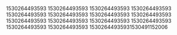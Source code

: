 1530264493593
1530264493593
1530264493593
1530264493593
1530264493593
1530264493593
1530264493593
1530264493593
1530264493593
1530264493593
1530264493593
1530264493593
1530264493593
1530264493593
15302644935931530491152006